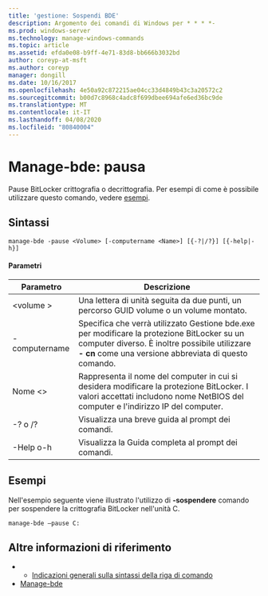```yaml
---
title: 'gestione: Sospendi BDE'
description: Argomento dei comandi di Windows per * * * *-
ms.prod: windows-server
ms.technology: manage-windows-commands
ms.topic: article
ms.assetid: efda0e08-b9ff-4e71-83d8-bb666b3032bd
author: coreyp-at-msft
ms.author: coreyp
manager: dongill
ms.date: 10/16/2017
ms.openlocfilehash: 4e50a92c872215ae04cc33d4849b43c3a20572c2
ms.sourcegitcommit: b00d7c8968c4adc8f699dbee694afe6ed36bc9de
ms.translationtype: MT
ms.contentlocale: it-IT
ms.lasthandoff: 04/08/2020
ms.locfileid: "80840004"
---
```

# <a name="manage-bde-pause"></a>Manage-bde: pausa



Pause BitLocker crittografia o decrittografia. Per esempi di come è possibile utilizzare questo comando, vedere [esempi](#BKMK_Examples).

## <a name="syntax"></a>Sintassi

```
manage-bde -pause <Volume> [-computername <Name>] [{-?|/?}] [{-help|-h}]
```

#### <a name="parameters"></a>Parametri

|Parametro|Descrizione|
|---------|-----------|
|\<volume >|Una lettera di unità seguita da due punti, un percorso GUID volume o un volume montato.|
|-computername|Specifica che verrà utilizzato Gestione bde.exe per modificare la protezione BitLocker su un computer diverso. È inoltre possibile utilizzare **- cn** come una versione abbreviata di questo comando.|
|Nome \<>|Rappresenta il nome del computer in cui si desidera modificare la protezione BitLocker. I valori accettati includono nome NetBIOS del computer e l'indirizzo IP del computer.|
|-? o /?|Visualizza una breve guida al prompt dei comandi.|
|-Help o-h|Visualizza la Guida completa al prompt dei comandi.|

## <a name="examples"></a><a name=BKMK_Examples></a>Esempi

Nell'esempio seguente viene illustrato l'utilizzo di **-sospendere** comando per sospendere la crittografia BitLocker nell'unità C.
```
manage-bde –pause C:
```

## <a name="additional-references"></a>Altre informazioni di riferimento

-   - [Indicazioni generali sulla sintassi della riga di comando](command-line-syntax-key.md)
-   [Manage-bde](manage-bde.md)